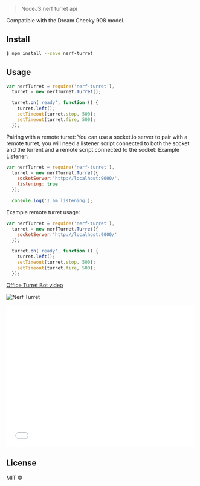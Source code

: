 > NodeJS nerf turret api

Compatible with the Dream Cheeky 908 model.
## Install

```sh
$ npm install --save nerf-turret
```


## Usage

```js
var nerfTurret = require('nerf-turret'),
  turret = new nerfTurret.Turret();

  turret.on('ready', function () {
    turret.left();
    setTimeout(turret.stop, 500);
    setTimeout(turret.fire, 500);
  });
```

Pairing with a remote turret:
You can use a socket.io server to pair with a remote turret, you will need a listener script connected to both the socket and the turrent and a remote script connected to the socket:
Example Listener:
```js
var nerfTurret = require('nerf-turret'),
  turret = new nerfTurret.Turret({
    socketServer:'http://localhost:9000/',
    listening: true
  });

  console.log('I am listening');
```
Example remote turret usage:
```js
var nerfTurret = require('nerf-turret'),
  turret = new nerfTurret.Turret({
    socketServer:'http://localhost:9000/'
  });

  turret.on('ready', function () {
    turret.left();
    setTimeout(turret.stop, 500);
    setTimeout(turret.fire, 500);
  });
```

[Office Turret Bot video](https://vimeo.com/122693852)



![Nerf Turret](http://a.tgcdn.net/images/products/zoom/8a0f_usb_rocket_launcher.jpg)


<iframe src="//player.vimeo.com/video/122693852" width="500" height="375" frameborder="0" webkitallowfullscreen mozallowfullscreen allowfullscreen></iframe>


## License

MIT © []()


[npm-image]: https://badge.fury.io/js/nerf-turret.svg
[npm-url]: https://npmjs.org/package/nerf-turret
[travis-image]: https://travis-ci.org/rdepena/nerf-turret.svg?branch=master
[travis-url]: https://travis-ci.org/rdepena/nerf-turret
[daviddm-image]: https://david-dm.org/rdepena/nerf-turret.svg?theme=shields.io
[daviddm-url]: https://david-dm.org/rdepena/nerf-turret
